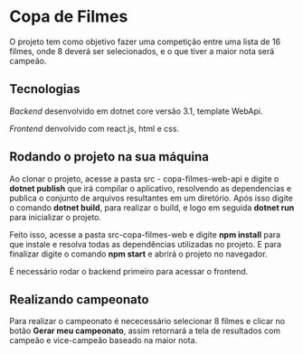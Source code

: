 # Copa de Filmes
O projeto tem como objetivo fazer uma competição entre uma lista de 16 filmes, onde 8 deverá ser selecionados, e o que tiver a maior nota será campeão. 

## Tecnologias 
*Backend* desenvolvido em dotnet core versão 3.1, template WebApi.

*Frontend* denvolvido com react.js, html e css.

## Rodando o projeto na sua máquina 

Ao clonar o projeto, acesse a pasta src - copa-filmes-web-api e digite o **dotnet publish** que irá compilar o aplicativo, resolvendo as dependencias e publica o conjunto de arquivos resultantes em um diretório. Após isso digite o comando **dotnet build**, para realizar o build, e logo em seguida **dotnet run** para inicializar o projeto.

Feito isso, acesse a pasta src-copa-filmes-web e digite **npm install** para que instale e resolva todas as dependências utilizadas no projeto. E para finalizar
digite o comando **npm start** e abrirá o projeto no navegador.

É necessário rodar o backend primeiro para acessar o frontend.


## Realizando campeonato
Para realizar o campeonato é nececessário selecionar 8 filmes e clicar no botão **Gerar meu campeonato**, assim retornará a tela de resultados com campeão
e vice-campeão baseado na maior nota.
